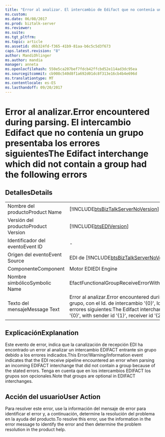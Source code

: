 ```yaml
---
title: "Error al analizar. El intercambio de Edifact que no contenía un grupo presentaba los errores siguientes | Documentos de Microsoft"
ms.custom: 
ms.date: 06/08/2017
ms.prod: biztalk-server
ms.reviewer: 
ms.suite: 
ms.tgt_pltfrm: 
ms.topic: article
ms.assetid: d6b324fd-f365-41b9-81aa-b6c5c5d3f673
caps.latest.revision: "8"
author: MandiOhlinger
ms.author: mandia
manager: anneta
ms.openlocfilehash: 550e5ca207bef7fdcb42ffcbd52e114ad3dc95ea
ms.sourcegitcommit: cb908c540d8f1a692d01dc8f313e16cb4b4e696d
ms.translationtype: MT
ms.contentlocale: es-ES
ms.lasthandoff: 09/20/2017
---
```

# <a name="error-encountered-during-parsing-the-edifact-interchange-which-did-not-contain-a-group-had-the-following-errors"></a><span data-ttu-id="7dc27-103">Error al analizar.</span><span class="sxs-lookup"><span data-stu-id="7dc27-103">Error encountered during parsing.</span></span> <span data-ttu-id="7dc27-104">El intercambio Edifact que no contenía un grupo presentaba los errores siguientes</span><span class="sxs-lookup"><span data-stu-id="7dc27-104">The Edifact interchange which did not contain a group had the following errors</span></span>
## <a name="details"></a><span data-ttu-id="7dc27-105">Detalles</span><span class="sxs-lookup"><span data-stu-id="7dc27-105">Details</span></span>  
  
|||  
|-|-|  
|<span data-ttu-id="7dc27-106">Nombre del producto</span><span class="sxs-lookup"><span data-stu-id="7dc27-106">Product Name</span></span>|[!INCLUDE[btsBizTalkServerNoVersion](../includes/btsbiztalkservernoversion-md.md)]|  
|<span data-ttu-id="7dc27-107">Versión del producto</span><span class="sxs-lookup"><span data-stu-id="7dc27-107">Product Version</span></span>|[!INCLUDE[btsEDIVersion](../includes/btsediversion-md.md)]|  
|<span data-ttu-id="7dc27-108">Identificador del evento</span><span class="sxs-lookup"><span data-stu-id="7dc27-108">Event ID</span></span>|-|  
|<span data-ttu-id="7dc27-109">Origen del evento</span><span class="sxs-lookup"><span data-stu-id="7dc27-109">Event Source</span></span>|<span data-ttu-id="7dc27-110">EDI de [!INCLUDE[btsBizTalkServerNoVersion](../includes/btsbiztalkservernoversion-md.md)]</span><span class="sxs-lookup"><span data-stu-id="7dc27-110">[!INCLUDE[btsBizTalkServerNoVersion](../includes/btsbiztalkservernoversion-md.md)] EDI</span></span>|  
|<span data-ttu-id="7dc27-111">Componente</span><span class="sxs-lookup"><span data-stu-id="7dc27-111">Component</span></span>|<span data-ttu-id="7dc27-112">Motor EDI</span><span class="sxs-lookup"><span data-stu-id="7dc27-112">EDI Engine</span></span>|  
|<span data-ttu-id="7dc27-113">Nombre simbólico</span><span class="sxs-lookup"><span data-stu-id="7dc27-113">Symbolic Name</span></span>|<span data-ttu-id="7dc27-114">EfactFunctionalGroupReceiveErrorWithoutGroup</span><span class="sxs-lookup"><span data-stu-id="7dc27-114">EfactFunctionalGroupReceiveErrorWithoutGroup</span></span>|  
|<span data-ttu-id="7dc27-115">Texto del mensaje</span><span class="sxs-lookup"><span data-stu-id="7dc27-115">Message Text</span></span>|<span data-ttu-id="7dc27-116">Error al analizar.</span><span class="sxs-lookup"><span data-stu-id="7dc27-116">Error encountered during parsing.</span></span> <span data-ttu-id="7dc27-117">El intercambio de Edifact que no contenía un grupo, con el Id. de intercambio '{0}', Id. de remitente '{1}', Id. de destinatario '{2}' contenía los errores siguientes:</span><span class="sxs-lookup"><span data-stu-id="7dc27-117">The Edifact interchange which did not contain a group, with interchange id '{0}', with sender id '{1}', receiver id '{2}' had the following errors:</span></span>|  
  
## <a name="explanation"></a><span data-ttu-id="7dc27-118">Explicación</span><span class="sxs-lookup"><span data-stu-id="7dc27-118">Explanation</span></span>  
 <span data-ttu-id="7dc27-119">Este evento de error,  indica que la canalización de recepción EDI ha encontrado un error al analizar un intercambio EDIFACT entrante sin grupo debido a los errores indicados.</span><span class="sxs-lookup"><span data-stu-id="7dc27-119">This Error/Warning/Information event indicates that the EDI receive pipeline encountered an error when parsing an incoming EDIFACT interchange that did not contain a group because of the stated errors.</span></span> <span data-ttu-id="7dc27-120">Tenga en cuenta que en los intercambios EDIFACT los grupos son opcionales.</span><span class="sxs-lookup"><span data-stu-id="7dc27-120">Note that groups are optional in EDIFACT interchanges.</span></span>  
  
## <a name="user-action"></a><span data-ttu-id="7dc27-121">Acción del usuario</span><span class="sxs-lookup"><span data-stu-id="7dc27-121">User Action</span></span>  
 <span data-ttu-id="7dc27-122">Para resolver este error, use la información del mensaje de error para identificar el error y, a continuación, determine la resolución del problema en la ayuda del producto.</span><span class="sxs-lookup"><span data-stu-id="7dc27-122">To resolve this error, use the information in the error message to identify the error and then determine the problem resolution in the product help.</span></span>
